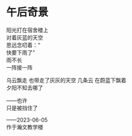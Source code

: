 # 午后奇景  
阳光打在宿舍楼上  
对着灰蓝的天空  
思远念叨着：“  
快要下雨了”  
雨不长  
一阵接一阵  
  
乌云飘走
也带走了灰灰的天空
几条云
在蔚蓝下飘着  
夕阳不知去哪了  

——也许  
只是被挡住了    

——2023-06-05  
作于瀚文教学楼  
